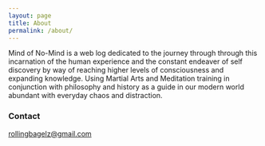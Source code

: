 ```yaml
---
layout: page
title: About
permalink: /about/
---
```


   Mind of No-Mind is a web log dedicated to the journey through through this incarnation of the human experience and the constant endeaver of self discovery by way of reaching higher levels of consciousness and expanding knowledge. Using Martial Arts and Meditation training in conjunction with philosophy and history as a guide in our modern world abundant with everyday chaos and distraction. 


### Contact 

[rollingbagelz@gmail.com](mailto:rollingbagelz@gmail.com)
